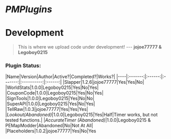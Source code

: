 # <b><i>PMPlugins</i></b>
# Development

> This is where we upload code under development!
--- <b>jojoe77777 & Legoboy0215</b>

<h3>Plugin Status:</h3>
|Name|Version|Author|Active?|Completed?|Works?|
|----|:-------:|:------:|:-------:|:----------:|:------:|
|Slapper|1.2.6|jojoe77777|Yes|Yes|No|
|WorldStats|1.0.0|Legoboy0215|Yes|No|Yes|
|CouponCode|1.0.0|Legoboy0215|Yes|No|Yes|
|SignTools|1.0.0|Legoboy0215|Yes|No|No|
|SuperAPI|1.0.0|Legoboy0215|Yes|No|Yes|
|TellRaw|1.0.3|jojoe77777|Yes|Yes|Yes|
|<i>Lookout(Abandoned)</i>|1.0.0|Legoboy0215|Yes|Half|Timer works, but not tested functions.|
|<i>AccurateTimer (Abandoned)</i></i>|1.0.0|Legoboy0215 & PEMapModder|Abandoned|No|Not At All|
|Placeholders|1.0.2|jojoe77777|Yes|No|Yes
